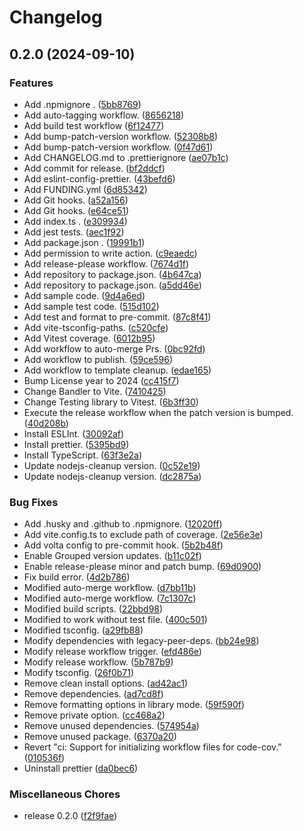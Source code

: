 # Changelog

## 0.2.0 (2024-09-10)


### Features

* Add .npmignore . ([5bb8769](https://github.com/ryohidaka/npm-package-template/commit/5bb8769ed9f4607c94b0935e550128c0fa892528))
* Add auto-tagging workflow. ([8656218](https://github.com/ryohidaka/npm-package-template/commit/865621891edf7aa945c19c581ad7a5f9c7510375))
* Add build test workflow ([6f12477](https://github.com/ryohidaka/npm-package-template/commit/6f12477d7ca24c74df79ed97bd3f8f49110c2d11))
* Add bump-patch-version workflow. ([52308b8](https://github.com/ryohidaka/npm-package-template/commit/52308b81bcdbb4b4d0dc0649e10b6b12141b704b))
* Add bump-patch-version workflow. ([0f47d61](https://github.com/ryohidaka/npm-package-template/commit/0f47d61446823db91ae74072d172af56d2947715))
* Add CHANGELOG.md to .prettierignore ([ae07b1c](https://github.com/ryohidaka/npm-package-template/commit/ae07b1c3e4c722c6ec1960a0e6b7f00209242a57))
* Add commit for release. ([bf2ddcf](https://github.com/ryohidaka/npm-package-template/commit/bf2ddcf19fa21e8580fdcbfe3a497963288ab1e5))
* Add eslint-config-prettier. ([43befd6](https://github.com/ryohidaka/npm-package-template/commit/43befd668c258bfd015dddaad8aa6d2ce91fa227))
* Add FUNDING.yml ([6d85342](https://github.com/ryohidaka/npm-package-template/commit/6d8534262f7b9f2353e7568f7e3cd64d63c4c98a))
* Add Git hooks. ([a52a156](https://github.com/ryohidaka/npm-package-template/commit/a52a1564c99c4dfa9c1ec84ae2bd6c3190fa8161))
* Add Git hooks. ([e64ce51](https://github.com/ryohidaka/npm-package-template/commit/e64ce51cf1e621b431db1a12f213d91b69f96256))
* Add index.ts . ([e309934](https://github.com/ryohidaka/npm-package-template/commit/e309934ca79b63291c59c92ccce089448e31731e))
* Add jest tests. ([aec1f92](https://github.com/ryohidaka/npm-package-template/commit/aec1f92acba6910b04cbdb9610188cf2993db21c))
* Add package.json . ([19991b1](https://github.com/ryohidaka/npm-package-template/commit/19991b1f55a75f5d426892183c5762cbcbf04c21))
* Add permission to write action. ([c9eaedc](https://github.com/ryohidaka/npm-package-template/commit/c9eaedc872456c1ecb8d6e2e07dffa24ccc5a6b1))
* Add release-please workflow. ([7674d1f](https://github.com/ryohidaka/npm-package-template/commit/7674d1f1198381e6bb9ef91e1a816b160c84a3b7))
* Add repository to package.json. ([4b647ca](https://github.com/ryohidaka/npm-package-template/commit/4b647ca27b014d36cf648372fddf53a89d2ea5fa))
* Add repository to package.json. ([a5dd46e](https://github.com/ryohidaka/npm-package-template/commit/a5dd46e66b2b7010d2dd5af9c4f3220bea408f91))
* Add sample code. ([9d4a6ed](https://github.com/ryohidaka/npm-package-template/commit/9d4a6edd228bb19a42f91b627b4ebfb6a96210d4))
* Add sample test code. ([515d102](https://github.com/ryohidaka/npm-package-template/commit/515d1022e17e0a7c8fdf5d08ed8f34c876845b75))
* Add test and format to pre-commit. ([87c8f41](https://github.com/ryohidaka/npm-package-template/commit/87c8f4159b3b345377f896533b85d441fbbc4e47))
* Add vite-tsconfig-paths. ([c520cfe](https://github.com/ryohidaka/npm-package-template/commit/c520cfe3bb7d05edaaf6ecc6f94b565c4193646a))
* Add Vitest coverage. ([6012b95](https://github.com/ryohidaka/npm-package-template/commit/6012b95f408945d4a3a4ca02f68e5468cbb93e76))
* Add workflow to auto-merge Prs. ([0bc92fd](https://github.com/ryohidaka/npm-package-template/commit/0bc92fd0f48a09af6885c1fec05dbd198b3f1d0c))
* Add workflow to publish. ([59ce596](https://github.com/ryohidaka/npm-package-template/commit/59ce5963fadbfa6f330067e8ab362fe512521b3c))
* Add workflow to template cleanup. ([edae165](https://github.com/ryohidaka/npm-package-template/commit/edae16504d56050c628eccf67008eeb56b1f8405))
* Bump License year to 2024 ([cc415f7](https://github.com/ryohidaka/npm-package-template/commit/cc415f71492bfdd4966b681745cd97e45a9dc451))
* Change Bandler to Vite. ([7410425](https://github.com/ryohidaka/npm-package-template/commit/7410425e4403f93e54fd75d0926fcc64670faa3c))
* Change Testing library to Vitest. ([6b3ff30](https://github.com/ryohidaka/npm-package-template/commit/6b3ff30761b2589e58cd8694d92de6e9ee02b063))
* Execute the release workflow when the patch version is bumped. ([40d208b](https://github.com/ryohidaka/npm-package-template/commit/40d208b282318105f76e810b6c77dbdabcd4cea8))
* Install ESLInt. ([30092af](https://github.com/ryohidaka/npm-package-template/commit/30092af86464581691fc612809ffadfbaf84199d))
* Install prettier. ([5395bd9](https://github.com/ryohidaka/npm-package-template/commit/5395bd971afd557c9746586e19ae6e8b5d1f2404))
* Install TypeScript. ([63f3e2a](https://github.com/ryohidaka/npm-package-template/commit/63f3e2a198a4ac9be673a325bc807004085b0111))
* Update nodejs-cleanup version. ([0c52e19](https://github.com/ryohidaka/npm-package-template/commit/0c52e1910abc94d293a878a9855a31ffd2ac8f92))
* Update nodejs-cleanup version. ([dc2875a](https://github.com/ryohidaka/npm-package-template/commit/dc2875a2f9f61289dd7c612d2469322d5a38f846))


### Bug Fixes

* Add .husky and .github to .npmignore. ([12020ff](https://github.com/ryohidaka/npm-package-template/commit/12020ff1c565caa9dc89a50affa860ea5eedecd4))
* Add vite.config.ts to exclude path of coverage. ([2e56e3e](https://github.com/ryohidaka/npm-package-template/commit/2e56e3ec0d60c0fb2db9e2ccd7ecc1d9e8f4c30b))
* Add volta config to pre-commit hook. ([5b2b48f](https://github.com/ryohidaka/npm-package-template/commit/5b2b48fb4410afff1e30b6e6892e5de120e7a463))
* Enable Grouped version updates. ([b11c02f](https://github.com/ryohidaka/npm-package-template/commit/b11c02fc4aa265f8fdf6d01d0520c43d7626e422))
* Enable release-please minor and patch bump. ([69d0900](https://github.com/ryohidaka/npm-package-template/commit/69d0900e65f40a52661acc58de2db4580c9d3ac4))
* Fix build error. ([4d2b786](https://github.com/ryohidaka/npm-package-template/commit/4d2b786e582157061d48504a0b3f550ea964454b))
* Modified auto-merge workflow. ([d7bb11b](https://github.com/ryohidaka/npm-package-template/commit/d7bb11be61ee7d01d239df3f44f64c9189977271))
* Modified auto-merge workflow. ([7c1307c](https://github.com/ryohidaka/npm-package-template/commit/7c1307c218fe8b09809f8ec4d81e1e727ab89754))
* Modified build scripts. ([22bbd98](https://github.com/ryohidaka/npm-package-template/commit/22bbd9896b7828027da412817e3d9645957f04ee))
* Modified to work without test file. ([400c501](https://github.com/ryohidaka/npm-package-template/commit/400c501320ee85b5ac4d2b4eae87647192b6d1ed))
* Modified tsconfig. ([a29fb88](https://github.com/ryohidaka/npm-package-template/commit/a29fb880cf665c100419e069ccde3eaad32fa554))
* Modify dependencies with legacy-peer-deps. ([bb24e98](https://github.com/ryohidaka/npm-package-template/commit/bb24e98bedd5429cf7325dec5dad353d7eae3e18))
* Modify release workflow trigger. ([efd486e](https://github.com/ryohidaka/npm-package-template/commit/efd486edf7e9f3e8995eef42df1b0dfd53a64bcf))
* Modify release workflow. ([5b787b9](https://github.com/ryohidaka/npm-package-template/commit/5b787b99911bce85a2a2997e1f2f4c2269a4d480))
* Modify tsconfig. ([26f0b71](https://github.com/ryohidaka/npm-package-template/commit/26f0b71703d0080023a449e641ffbef9276dda47))
* Remove clean install options. ([ad42ac1](https://github.com/ryohidaka/npm-package-template/commit/ad42ac10260d0cb76385f84737e2b873fba1cd4c))
* Remove dependencies. ([ad7cd8f](https://github.com/ryohidaka/npm-package-template/commit/ad7cd8f3111fea1136053529b0deee39e6c3e10a))
* Remove formatting options in library mode. ([59f590f](https://github.com/ryohidaka/npm-package-template/commit/59f590f4649c9b0353a108206a6c28b055ad325a))
* Remove private option. ([cc468a2](https://github.com/ryohidaka/npm-package-template/commit/cc468a26f2c4e2369abe8a326a6f271195f8a907))
* Remove unused dependencies. ([574954a](https://github.com/ryohidaka/npm-package-template/commit/574954a467d02a9cfa83472afc1461bb3f21643d))
* Remove unused package. ([6370a20](https://github.com/ryohidaka/npm-package-template/commit/6370a207c7604a330e701bc0e898c508713e991e))
* Revert "ci: Support for initializing workflow files for code-cov." ([010536f](https://github.com/ryohidaka/npm-package-template/commit/010536f69bea41fd430680eaf5fc0c0b33666521))
* Uninstall prettier ([da0bec6](https://github.com/ryohidaka/npm-package-template/commit/da0bec63d620811d2892a547a4acf628f44d89af))


### Miscellaneous Chores

* release 0.2.0 ([f2f9fae](https://github.com/ryohidaka/npm-package-template/commit/f2f9faed28cb74e5991bc53a13d4a7d1b6658d28))

